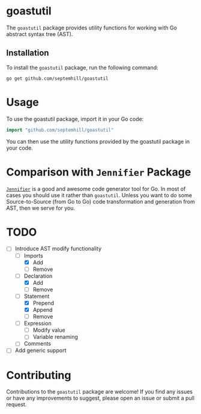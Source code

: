 # goastutil

The `goastutil` package provides utility functions for working with Go abstract
syntax tree (AST).

## Installation

To install the `goastutil` package, run the following command:

```shell
go get github.com/septemhill/goastutil
```

# Usage

To use the goastutil package, import it in your Go code:

```go
import "github.com/septemhill/goastutil"
```

You can then use the utility functions provided by the goastutil package in your
code.

# Comparison with `Jennifier` Package

[`Jennifier`](https://github.com/dave/jennifer) is a good and awesome code generator tool for Go. In most of cases
you should use it rather than `goastutil`. Unless you want to do some Source-to-Source (from Go to Go) code transformation and generation from AST, then we serve for you.


# TODO

- [ ] Introduce AST modify functionality
  - [ ] Imports
    - [X] Add
    - [ ] Remove
  - [ ] Declaration
    - [X] Add
    - [ ] Remove
  - [ ] Statement
    - [X] Prepend
    - [X] Append
    - [ ] Remove
  - [ ] Expression
    - [ ] Modify value
    - [ ] Variable renaming
  - [ ] Comments
- [ ] Add generic support

# Contributing

Contributions to the `goastutil` package are welcome! If you find any issues or
have any improvements to suggest, please open an issue or submit a pull request.
